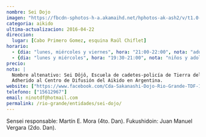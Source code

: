 ```yaml
---
nombre: Sei Dojo
imagen: "https://fbcdn-sphotos-h-a.akamaihd.net/hphotos-ak-ash2/v/t1.0-9/1966675_1533871636851220_8717087504113144663_n.jpg?oh=776b7b008e510c9f00db7344d098f787&oe=57B07455&__gda__=1467467609_6d0f38c3819a87f731f8b350c7bff934"
categoria: aikido
ultima-actualizacion: 2016-04-22
direccion: 
  lugar: [Cabo Primero Gomez, esquina Raúl Chiflet]
horario: 
  - {dia: "lunes, miércoles y viernes", hora: "21:00-22:00", nota: "adultos" }
  - {dia: "lunes y miércoles", hora: "19:30-21:00", nota: "niños y adolescentes" }
precio: 
nota: | 
  Nombre altenativo: Sei Dôjô, Escuela de cadetes-policía de Tierra del Fuego
  Adherido al Centro de Difusión del Aikido en Argentina.
website: ["https://www.facebook.com/Cda-Sakanashi-Dojo-Rio-Grande-TDF-1533868230184894/"]
telefono: ["15612967"]
email: ninotdf@hotmail.com
permalink: /rio-grande/entidades/sei-dojo/
---
```


Sensei responsable: Martín E. Mora (4to. Dan). Fukushidoin: Juan Manuel Vergara (2do. Dan).